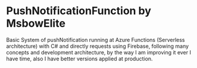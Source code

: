 # PushNotificationFunction by MsbowElite
Basic System of pushNotification running at Azure Functions (Serverless architecture) with C# and directly requests using Firebase, following many concepts and development architecture, by the way I am improving it ever I have time, also I have better versions applied at production.
